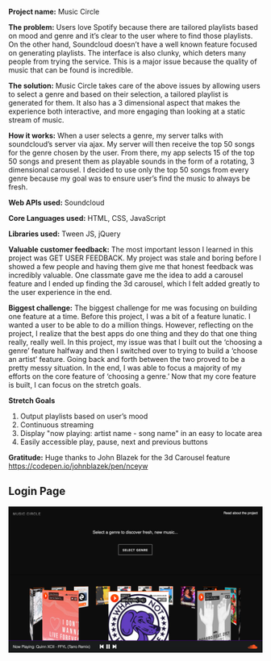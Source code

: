 **Project name:** Music Circle

**The problem:** Users love Spotify because there are tailored playlists based on mood and genre and it’s clear to the user where to find those playlists. On the other hand, Soundcloud doesn’t have a well known feature focused on generating playlists. The interface is also clunky, which deters many people from trying the service. This is a major issue because the quality of music that can be found is incredible.

**The solution:** Music Circle takes care of the above issues by allowing users to select a genre and based on their selection, a tailored playlist is generated for them. It also has a 3 dimensional aspect that makes the experience both interactive, and more engaging than looking at a static stream of music.

**How it works:** When a user selects a genre, my server talks with soundcloud’s server via ajax. My server will then receive the top 50 songs for the genre chosen by the user. From there, my app selects 15 of the top 50 songs and present them as playable sounds in the form of a rotating, 3 dimensional carousel. I decided to use only the top 50 songs from every genre because my goal was to ensure user’s find the music to always be fresh.

**Web APIs used:** Soundcloud

**Core Languages used:** HTML, CSS, JavaScript

**Libraries used:** Tween JS, jQuery

**Valuable customer feedback:** The most important lesson I learned in this project was GET USER FEEDBACK. My project was stale and boring before I showed a few people and having them give me that honest feedback was incredibly valuable. One classmate gave me the idea to add a carousel feature and I ended up finding the 3d carousel, which I felt added greatly to the user experience in the end.

**Biggest challenge:** The biggest challenge for me was focusing on building one feature at a time. Before this project, I was a bit of a feature lunatic. I wanted a user to be able to do a million things. However, reflecting on the project, I realize that the best apps do one thing and they do that one thing really, really well. In this project, my issue was that I built out the ‘choosing a genre’ feature halfway and then I switched over to trying to build a ‘choose an artist’ feature. Going back and forth between the two proved to be a pretty messy situation. In the end, I was able to focus a majority of my efforts on the core feature of ‘choosing a genre.’ Now that my core feature is built, I can focus on the stretch goals.

**Stretch Goals**

1. Output playlists based on user’s mood
2. Continuous streaming
3. Display "now playing: artist name - song name" in an easy to locate area
4. Easily accessible play, pause, next and previous buttons

**Gratitude:** Huge thanks to John Blazek for the 3d Carousel feature
               https://codepen.io/johnblazek/pen/nceyw

## Login Page
![Login Page](./img/music-circle.png?raw=true "Login Page")               

